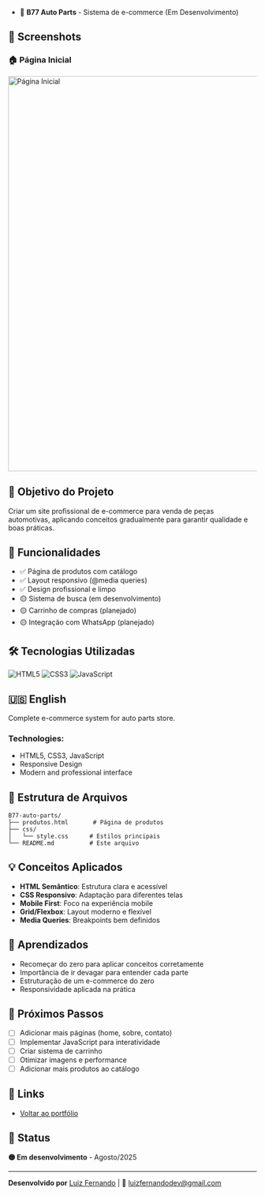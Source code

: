 - 🚗 **B77 Auto Parts** - Sistema de e-commerce (Em Desenvolvimento)

## 📸 Screenshots

### 🏠 Página Inicial
<img src="https://github.com/Luiz-9858/Portf-lio-simples-com-formul-rio/blob/main/projetos/B77-auto-parts/home-page.png" alt="Página Inicial" width="800">


## 🎯 Objetivo do Projeto

Criar um site profissional de e-commerce para venda de peças automotivas, aplicando conceitos gradualmente para garantir qualidade e boas práticas.

## 🚀 Funcionalidades

- ✅ Página de produtos com catálogo
- ✅ Layout responsivo (@media queries)
- ✅ Design profissional e limpo
- 🟡 Sistema de busca (em desenvolvimento)
- 🟡 Carrinho de compras (planejado)
- 🟡 Integração com WhatsApp (planejado)

## 🛠️ Tecnologias Utilizadas

![HTML5](https://img.shields.io/badge/HTML5-E34F26?style=flat&logo=html5&logoColor=white)
![CSS3](https://img.shields.io/badge/CSS3-1572B6?style=flat&logo=css3&logoColor=white)
![JavaScript](https://img.shields.io/badge/JavaScript-F7DF1E?style=flat&logo=javascript&logoColor=black)


## 🇺🇸 English

Complete e-commerce system for auto parts store.

### Technologies:
- HTML5, CSS3, JavaScript
- Responsive Design
- Modern and professional interface

## 📂 Estrutura de Arquivos
```
B77-auto-parts/
├── produtos.html       # Página de produtos
├── css/
│   └── style.css      # Estilos principais
└── README.md          # Este arquivo
```
## 💡 Conceitos Aplicados

- **HTML Semântico**: Estrutura clara e acessível
- **CSS Responsivo**: Adaptação para diferentes telas
- **Mobile First**: Foco na experiência mobile
- **Grid/Flexbox**: Layout moderno e flexível
- **Media Queries**: Breakpoints bem definidos

## 📝 Aprendizados

- Recomeçar do zero para aplicar conceitos corretamente
- Importância de ir devagar para entender cada parte
- Estruturação de um e-commerce do zero
- Responsividade aplicada na prática

## 🎯 Próximos Passos

- [ ] Adicionar mais páginas (home, sobre, contato)
- [ ] Implementar JavaScript para interatividade
- [ ] Criar sistema de carrinho
- [ ] Otimizar imagens e performance
- [ ] Adicionar mais produtos ao catálogo

## 🔗 Links

- [Voltar ao portfólio](../../)

## 📅 Status

**🟡 Em desenvolvimento** - Agosto/2025

---

**Desenvolvido por** [Luiz Fernando](https://github.com/Luiz-9858) | 📧 luizfernandodev@gmail.com
